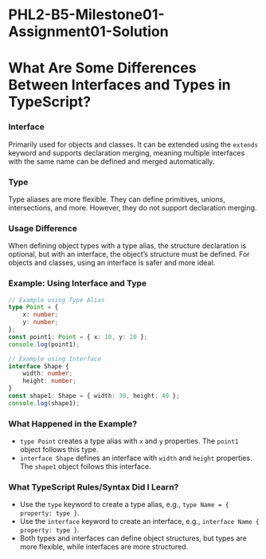 # PHL2-B5-Milestone01-Assignment01-Solution


# What Are Some Differences Between Interfaces and Types in TypeScript?

### Interface
Primarily used for objects and classes. It can be extended using the `extends` keyword and supports declaration merging, meaning multiple interfaces with the same name can be defined and merged automatically.

### Type
Type aliases are more flexible. They can define primitives, unions, intersections, and more. However, they do not support declaration merging.

### Usage Difference
When defining object types with a type alias, the structure declaration is optional, but with an interface, the object’s structure must be defined. For objects and classes, using an interface is safer and more ideal.

### Example: Using Interface and Type
```typescript
// Example using Type Alias
type Point = {
    x: number;
    y: number;
};
const point1: Point = { x: 10, y: 20 };
console.log(point1);

// Example using Interface
interface Shape {
    width: number;
    height: number;
}
const shape1: Shape = { width: 30, height: 40 };
console.log(shape1);
```

### What Happened in the Example?
- `type Point` creates a type alias with `x` and `y` properties. The `point1` object follows this type.
- `interface Shape` defines an interface with `width` and `height` properties. The `shape1` object follows this interface.

### What TypeScript Rules/Syntax Did I Learn?
- Use the `type` keyword to create a type alias, e.g., `type Name = { property: type }`.
- Use the `interface` keyword to create an interface, e.g., `interface Name { property: type }`.
- Both types and interfaces can define object structures, but types are more flexible, while interfaces are more structured.
